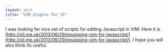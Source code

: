 ```yaml
---
layout: post
title: "VIM plugins for JS"
---
```


I was looking for nice set of scripts for editing Javascript in VIM.
Here it is [http://oli.me.uk/2013/06/29/equipping-vim-for-javascript/](http://oli.me.uk/2013/06/29/equipping-vim-for-javascript/). I hope you 
will also think its useful.
